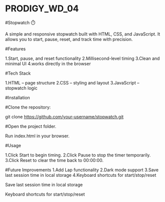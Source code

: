 # PRODIGY_WD_04

#Stopwatch ⏱️

A simple and responsive stopwatch built with HTML, CSS, and JavaScript. It allows you to start, pause, reset, and track time with precision.

#Features

1.Start, pause, and reset functionality
2.Millisecond-level timing
3.Clean and minimal UI
4.works directly in the browser

#Tech Stack

1.HTML – page structure
2.CSS – styling and layout
3.JavaScript – stopwatch logic

#Installation

#Clone the repository:

git clone https://github.com/your-username/stopwatch.git


#Open the project folder.

Run index.html in your browser.

#Usage

1.Click Start to begin timing.
2.Click Pause to stop the timer temporarily.
3.Click Reset to clear the time back to 00:00:00.


#Future Improvements
1.Add Lap functionality
2.Dark mode support
3.Save last session time in local storage
4.Keyboard shortcuts for start/stop/reset

 Save last session time in local storage

 Keyboard shortcuts for start/stop/reset
